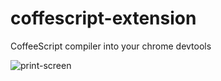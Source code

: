 coffescript-extension
=====================

CoffeeScript compiler into your chrome devtools

![print-screen](https://cloud.githubusercontent.com/assets/4037939/5235020/ec2328b4-77bf-11e4-8b16-8243353588f4.png)
